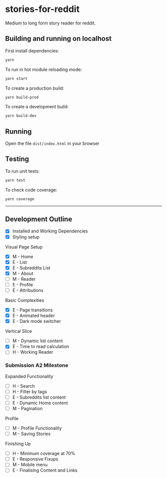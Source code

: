 # stories-for-reddit

Medium to long form story reader for reddit.

## Building and running on localhost

First install dependencies:

```sh
yarn
```

To run in hot module reloading mode:

```sh
yarn start
```

To create a production build:

```sh
yarn build-prod
```

To create a development build:

```sh
yarn build-dev
```

## Running

Open the file `dist/index.html` in your browser

## Testing

To run unit tests:

```sh
yarn test
```

To check code coverage:

```sh
yarn coverage
```

---

## Development Outline

- [x] Installed and Working Dependencies
- [x] Styling setup

Visual Page Setup

- [x] M - Home
- [x] E - List
- [x] E - Subreddits List
- [x] M - About
- [ ] M - Reader
- [ ] E - Profile
- [ ] E - Attributions

Basic Complexities

- [x] E - Page transitions
- [x] E - Animated header
- [x] E - Dark mode switcher

Vertical Slice

- [ ] M - Dynamic list content
- [x] E - Time to read calculation
- [ ] H - Working Reader

### Submission A2 Milestone

Expanded Functionality

- [ ] H - Search
- [ ] H - Filter by tags
- [ ] E - Subreddits list content
- [ ] E - Dynamic Home content
- [ ] M - Pagination

Profile

- [ ] M - Profile Functionality
- [ ] M - Saving Stories

Finishing Up

- [ ] H - Minimum coverage at 70%
- [ ] E - Responsive Fixups
- [ ] M - Mobile menu
- [ ] E - Finalising Content and Links
